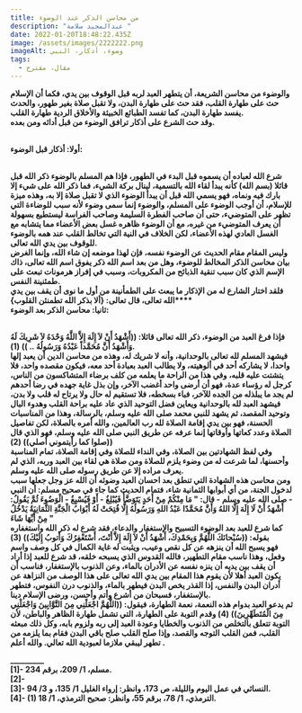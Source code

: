 ```yaml
---
title: من محاسن الذكر عند الوضوء
description: "عبدالمجيد سلامة "
date: 2022-01-20T18:48:22.435Z
image: /assets/images/2222222.png
imageAlt: وضوء، أذكار، النبي
tags:
  - مقال، مقترح
---
```

<!--StartFragment-->

**والوضوء من محاسن الشريعة، أن يتطهر العبد لربه قبل الوقوف بين يدي، فكما أن الإسلام حث على طهارة القلب، فقد حث على طهارة البدن، ولا تقبل صلاة بغير طهور، والحدث يفسد طهارة البدن، كما تفسد الطبائع الخبيثة والأخلاق الردية طهارة القلب.\
وقد حث الشرع على أذكار ترافق الوضوء من قبل أدائه ومن بعده.**

**\
أولا: أذكار قبل الوضوء:**

**\
شرع الله لعباده أن يسموه قبل البدء في الطهور، فإذا هم المسلم بالوضوء ذكر الله قبل قائلا (بسم الله) كأنه يبدأ لقاء الله بالتسمية، لينال بركة الشيء، فما ذكر الله على شيء إلا بارك فيه ونماه، فهو يسمي الله قبل أن يبدأ الوضوء الذي لا تقبل صلاة إلا به، وهذه ميزة للإسلام، أن أوجب الوضوء على المسلم، والوضوء إنما سمى وضوء لأنه سبب للوضاءة التي تظهر على المتوضيء، حتى أن صاحب الفطرة السليمة وصاحب الفراسة ليستطيع بسهولة أن يعرف المتوضيء من غيره، مع أن الوضوء ظاهره غسل بعض الأعضاء مما يتشابه مع الغسل العادي لهذه الأعضاء، لكن الخلاف في النية التي تخالط القلب عند همه بالوضوء للوقوف بين يدي الله تعالى.\
وليس المقام مقام الحديث عن الوضوء نفسه، فإن لهذا موضعه إن شاء الله، وإنما الغرض بيان محاسن الذكر المخالط للوضوء، وهل من بعد اسم الله ذكر يفوق اسم الله تعالى، ذاك الإسم الذي كان سبب تنقية الذبائح من المكروبات، وسبب في إفراز هرمونات تبعث على طمئنينة النفس.\
فلقد اختار الشارع له من الإذكار ما يبعث على الطمأنينة من أول ما نوى أن يقف بين يدي الله تعالى، قال تعالى: {ألا بذكر الله تطمنئن القلوب}****\
ثانيا: محاسن الذكر بعد الوضوء:**

**\
فإذا فرغ العبد من الوضوء، ذكر الله تعالى قائلا: ((أَشْهَدُ أَنْ لاَ إِلَهَ إِلاَّ اللَّهُ وَحْدَهُ لاَ شَرِيكَ لَهُ وَأَشْهَدُ أَنَّ مُحَمَّداً عَبْدُهُ وَرَسُولُهُ .. )) (1).\
فيشهد المسلم لله تعالى بالوحدانية، وأنه لا شريك له، وهذه من محاسن الدين أن يعبد إلها واحدا، لا يشاركه أحد في ألوهيته، ولا يطالب العبد بعبادة أحد معه، فيكون مقصده واحد، فلا يتشتت عليه قلبه، وفي هذا من الراحة ما يعلمه من كلف برضاء المتشاكسون من الناس، كرجل له رؤساء عدة، فهو أن أرضى واحد أغضب الآخر، وإن بذل غاية جهده في رضا أحدهم لم يجد ما يبلذله من الجده للآخر، فباء بسخطه، فلا تستقيم له حال ولا يرتاح له قلب ولا بدن، فيشهد العبد لله بالوحدانية ويعاين فضل التوحيد الذي عاد عليه براحة القلب وهدوء البال وتوحيد المقصد، ثم يشهد للنبي محمد صلى الله عليه وسلم، بالرسالة، وهذا من المناسبات الحسنة، فهو بين يدي إقامة الصلاة لله رب العالمين، والله أمره بالصلاة، لكن تفاصيل الصلاة وعدد كعاتها وأوقاتها إنما عرفه عن طريق النبي صلى الله عليه وسلم، فهو الذي قال ((صلوا كما رأيتموني أصلي)) (2)\
وفي لفظ الشهادتين بين الصلاة، وفي النداء للصلاة وفي إقامة الصلاة، تمام المناسبة وأحسنها، لما شرعت له من وضوء يلزم للصلاة ومن صلاة هي لقاء بين العبد وربه، الذي لم يعرف مراده إلا عن طريق رسوله صلى الله عليه وسلم.\
ومن محاسن هذه الشهادة التي تنطق بعد احسان العبد وضوئه أن الله عز وجل جعلها سبب لدخول الجنة، من أي أبوابها الثمانية شاء، فتمام الحديث كما جاء في صحيح مسلم: أن النبي - صلى الله عليه وسلم - قال: " مَا مِنْكُمْ مِنْ أَحَدٍ يَتَوَضَّأُ فَيُبْلِغُ - أَوْ فَيُسْبِغُ - الْوَضُوءَ ثُمَّ يَقُولُ: أَشْهَدُ أَنْ لَا إِلَهَ إِلَّا اللهُ وَأَنَّ مُحَمَّدًا عَبْدُ اللهِ وَرَسُولُهُ إِلَّا فُتِحَتْ لَهُ أَبْوَابُ الْجَنَّةِ الثَّمَانِيَةُ يَدْخُلُ مِنْ أَيِّهَا شَاءَ "\
كما شرع للعبد بعد الوضوء التسبيح والإستغفار والدعاء، فقد شرع له ذكر الله واستغفاره بقوله: ((سُبْحانَكَ اللَّهُمَّ وَبِحَمْدِكَ، أَشْهَدُ أَنْ لاَ إِلَهَ إِلاَّ أَنْتَ، أَسْتَغْفِرُكَ وَأَتوبُ إِلَيْكَ)) (3)\
فهو يسبح الله أن ينزهه عن كل نقص وعيب، ويثبت له غاية الكمال في كل وصف واسم وفعل، وهذا ناسب مقام التطهير، فالله القدوس الذي يسبحه خلقه، قد شرع للعبد إذا أراد أن يقف بين يديه أن ينزه نفسه عن الأدران بالماء، وعن الذنوب بالإستغفار، فناسب أن يكون العبد أهلا لأن يقوم هذا المقام بين يدي الله تعالى على هذا الوصف من النزاهة عن أدران البدن والنفس، إذا القذر يخص البدن فيطهر بالماء، والذنوب درن النفوس، فتطهر بالإستغفار، فسبحان من أشرع وأتم وأحسن، ورضى الإسلام دينا.\
ثم يدعو العبد بدوام هذه النعمة، نعمة الطهارة، فيقول: ((اللَّهُمَّ اجْعَلْنِي مِنَ التَّوَّابِينَ وَاجْعَلْنِي مِنَ الْمُتَطَهِّرِينَ)) (4) وقدم التوبة على الطهارة، التي تشمل طهارة الظاهر والباطن، لأن التوبة تتعلق بالتخلص من الذنوب والخطايا وعودة العبد إلى ربه ولزوم بابه، وكل ذلك مبعثه القلب، فمن القلب التوجه والقصد، وإذا صلح القلب صلح باقي البدن فقام بما يلزمه من تطهر ليبقي ملازما لعبودية الله تعالي. والله أعلم .**

**\_\_\_\_\_\_\_\__\
\[1]- مسلم، 1/ 209، برقم 234.\
\[2]-\
\[3]- النسائي في عمل اليوم والليلة، ص 173، وانظر: إرواء الغليل 1/ 135، و 3/ 94.\
\[4]- (1) الترمذي، 1/ 78، برقم 55، وانظر: صحيح الترمذي، 1/ 18.**

<!--EndFragment-->